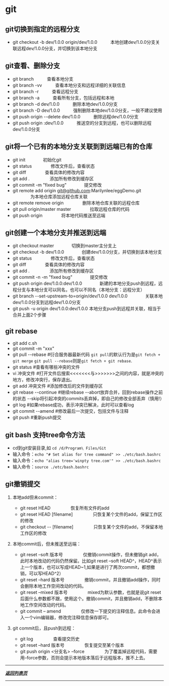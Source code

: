 # git

## git切换到指定的远程分支

- git checkout -b dev/1.0.0 origin/dev/1.0.0　　　本地创建dev/1.0.0分支关联远程dev/1.0.0分支，并切换到该本地分支

## git查看、删除分支

- git branch　　　查看本地分支
- git branch -vv　　　查看本地分支和远程详细的关联信息
- git branch -r　　　查看远程分支
- git branch -a　　　查看所有分支，包括远程和本地
- git branch -d dev/1.0.0　　　删除本地dev/1.0.0分支
- git branch -D dev/1.0.0　　　强制删除本地dev/1.0.0分支，一般不建议使用
- git push origin --delete dev/1.0.0　　　删除远程dev/1.0.0分支
- git push origin :dev/1.0.0　　　推送空的分支到远程，也可以删除远程dev/1.0.0分支

## git将一个已有的本地分支关联到到远端已有的仓库
- git init　　　　初始化git
- git status         　　　　修改文件后，查看状态
- git diff           　　　　查看具体的修改内容
- git add .          　　　　 添加所有修改到缓存区
- git commit -m "fixed bug"　　　　提交修改
- git remote add origin git@github.com:Marilynlee/eggDemo.git 　　　　为本地仓库添加远程仓库关联
- git remote remove origin 　　　　删除本地仓库关联的远程仓库
- git pull origin/master master 　　　　拉取远程仓库的代码
- git push origin 　　　　将本地代码推送至远端

## git创建一个本地分支并推送到远端

- git checkout master　　　　切换到master主分支上
- git checkout -b dev/1.0.0　　　　创建dev/1.0.0分支，并切换到该本地分支
- git status         　　　　修改文件后，查看状态
- git diff           　　　　查看具体的修改内容
- git add .          　　　　 添加所有修改到缓存区
- git commit -n -m "fixed bug"　　　　提交修改
- git push origin dev/1.0.0:dev/1.0.0　　　　新建的本地分支push到远程，远程分支与本地分支可以同名，也可以不同名（本地分支：远程分支）
- git branch --set-upstream-to=origin/dev/1.0.0 dev/1.0.0　　　　关联本地dev/1.0.0分支到远程dev/1.0.0分支
- git push -u origin dev/1.0.0:dev/1.0.0       本地分支push到远程并关联，相当于合并上面2个步骤

## git rebase
- git add c.sh
- git commit -m "xxx"
- git pull --rebase    #衍合服务器最新代码   `git pull`的默认行为是`git fetch + git merge`   `git pull --rebase`则是`git fetch + git rebase`.
- git status           #查看有哪些冲突的文件
- vi 冲突文件          #打开文件后搜索<<<<<<<与>>>>>>>之间的内容，就是冲突的地方，修改冲突行，保存退出。
- git add 冲突文件     #添加修改后的文件到缓存区
- git rebase --continue         #继续rebase  --abort放弃合并，回到rebase操作之前的状态     --skip将引起冲突的commits丢弃掉，即自己的修改全部丢弃（慎用!） 
- git log                       #如果rebase成功，表示冲突已解决，此时可以查看log
- git commit --amend            #修改最后一次提交，包括文件与注释
- git push                      #重新push提交

## git bash 支持tree命令方法

- cd到git安装目录,如 `cd /d/Program\ Files/Git`
- 输入命令：`echo "# Set alias for tree command" >> ./etc/bash.bashrc`
- 输入命令：`echo "alias tree='winpty tree.com'" >> ./etc/bash.bashrc`
- 输入命令：`source ./etc/bash.bashrc`

## git撤销提交

1. 本地add但未commit：

    - git reset HEAD  　　  　　恢复所有文件的add
    - git reset HEAD [filename]  　　  　　只恢复某个文件的add，保留工作区的修改
    - git checkout -- [filename]  　　  　　只恢复某个文件的add，不保留本地工作区的修改

2. 本地commit后，但未推送至远端：  

    - git reset –soft 版本号  　　  　　仅撤销commit操作，但未撤销git add，此时本地改动的代码仍然保留。比如git reset –soft HEAD^，HEAD^表示上一个版本，也可以写成HEAD~1,如果是进行了两次commit，都想撤销，可以写HEAD^2）
    - git reset –hard 版本号 　　  　　撤销commit，并且撤销add操作，同时会删除本地工作空间改动的代码。
    - git reset –mixed 版本号 　　  　　mixed为默认参数，也就是说git reset后面什么参数都不跟，使用这个。撤销commit，并且撤销add，不删除本地工作空间改动的代码。
    - git commit – amend 　　  　　仅修改一下提交的注释信息。此命令会进入一个vim编辑器，修改完注释信息保存即可。
3. git commit后，且push到远程：

    - git log 　　  　　查看提交历史
    - git reset –hard 版本号 　　  　　恢复提交至某个版本
    - git push origin <分支名> –force 　　  　　为了覆盖掉远程代码，需要用–force参数，否则会提示本地版本落后于远程版本，推不上去。



_________
***[返回列表页](https://github.com/Marilynlee/blog)***
_________

